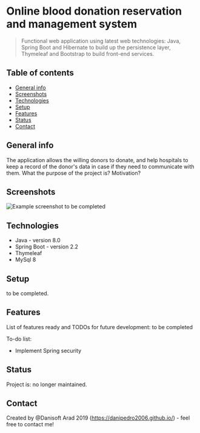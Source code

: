 # Online blood donation reservation and management system
> Functional web application using latest web technologies: Java, Spring Boot and Hibernate to build up the persistence layer, Thymeleaf and Bootstrap to build front-end services. 


## Table of contents
* [General info](#general-info)
* [Screenshots](#screenshots)
* [Technologies](#technologies)
* [Setup](#setup)
* [Features](#features)
* [Status](#status)
* [Contact](#contact)

## General info
The application allows the willing donors to donate, and help hospitals to keep a record of the donor's data in case if they need to communicate with them. What the purpose of the project is? Motivation?

## Screenshots
![Example screenshot](./img/screenshot.png) to be completed

## Technologies
* Java - version 8.0
* Spring Boot - version 2.2
* Thymeleaf 
* MySql 8

## Setup
to be completed.


## Features
List of features ready and TODOs for future development: to be completed


To-do list:
* Implement Spring security


## Status
Project is: no longer maintained. 


## Contact
Created by @Danisoft Arad 2019 (https://danipedro2006.github.io/) - feel free to contact me!

